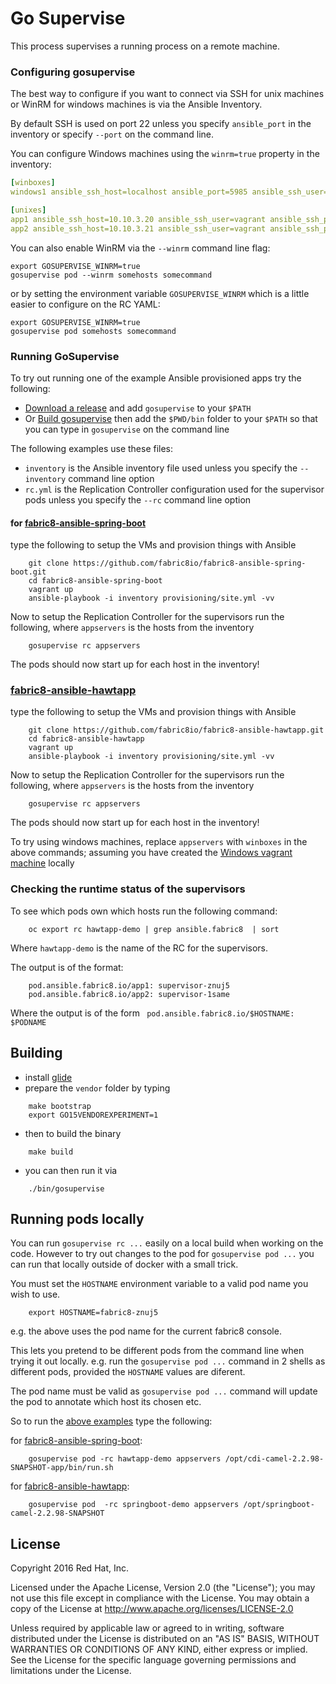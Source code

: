 # Go Supervise

This process supervises a running process on a remote machine.

### Configuring gosupervise

The best way to configure if you want to connect via SSH for unix machines or WinRM for windows machines is via the Ansible Inventory.

By default SSH is used on port 22 unless you specify `ansible_port` in the inventory or specify `--port` on the command line.

You can configure Windows machines using the `winrm=true` property in the inventory:


```yaml
[winboxes]
windows1 ansible_ssh_host=localhost ansible_port=5985 ansible_ssh_user=foo ansible_ssh_pass=somepasswd! winrm=true

[unixes]
app1 ansible_ssh_host=10.10.3.20 ansible_ssh_user=vagrant ansible_ssh_private_key_file=.vagrant/machines/app1/virtualbox/private_key
app2 ansible_ssh_host=10.10.3.21 ansible_ssh_user=vagrant ansible_ssh_private_key_file=.vagrant/machines/app2/virtualbox/private_key
```

You can also enable WinRM via the `--winrm` command line flag: 

```
export GOSUPERVISE_WINRM=true
gosupervise pod --winrm somehosts somecommand

```

or by setting the environment variable `GOSUPERVISE_WINRM` which is a little easier to configure on the RC YAML:

```
export GOSUPERVISE_WINRM=true
gosupervise pod somehosts somecommand

```

### Running GoSupervise
  
To try out running one of the example Ansible provisioned apps try the following:

* [Download a release](https://github.com/fabric8io/gosupervise/releases) and add `gosupervise` to your `$PATH` 
* Or [Build gosupervise](https://github.com/fabric8io/gosupervise#building) then add the `$PWD/bin` folder to your `$PATH` so that you can type in `gosupervise` on the command line

The following examples use these files:

* `inventory` is the Ansible inventory file used unless you specify the `--inventory` command line option
* `rc.yml` is the Replication Controller configuration used for the supervisor pods unless you specify the `--rc` command line option

 
#### for [fabric8-ansible-spring-boot](https://github.com/fabric8io/fabric8-ansible-spring-boot)

type the following to setup the VMs and provision things with Ansible

```
    git clone https://github.com/fabric8io/fabric8-ansible-spring-boot.git
    cd fabric8-ansible-spring-boot
    vagrant up
    ansible-playbook -i inventory provisioning/site.yml -vv
```
    
Now to setup the Replication Controller for the supervisors run the following, where `appservers` is the hosts from the inventory
    
```    
    gosupervise rc appservers
```      

The pods should now start up for each host in the inventory!


### [fabric8-ansible-hawtapp](https://github.com/fabric8io/fabric8-ansible-hawtapp)

type the following to setup the VMs and provision things with Ansible

```
    git clone https://github.com/fabric8io/fabric8-ansible-hawtapp.git
    cd fabric8-ansible-hawtapp
    vagrant up
    ansible-playbook -i inventory provisioning/site.yml -vv
```
    
Now to setup the Replication Controller for the supervisors run the following, where `appservers` is the hosts from the inventory

```    
    gosupervise rc appservers
```      

The pods should now start up for each host in the inventory!

To try using windows machines, replace `appservers` with `winboxes` in the above commands; assuming you have created the [Windows vagrant machine](https://github.com/fabric8io/fabric8-ansible-hawtapp/tree/master/windows) locally


### Checking the runtime status of the supervisors
 
To see which pods own which hosts run the following command:
 
```
    oc export rc hawtapp-demo | grep ansible.fabric8  | sort
```

Where `hawtapp-demo` is the name of the RC for the supervisors.

The output is of the format:

```
    pod.ansible.fabric8.io/app1: supervisor-znuj5
    pod.ansible.fabric8.io/app2: supervisor-1same
```

Where the output is of the form ` pod.ansible.fabric8.io/$HOSTNAME: $PODNAME`



 
## Building
 
 * install [glide](https://github.com/Masterminds/glide#install)
 * prepare the `vendor` folder by typing
 
 ```
     make bootstrap
     export GO15VENDOREXPERIMENT=1
 ```
     
 * then to build the binary
     
 ```
     make build
 ```
     
 * you can then run it via
 
 ```    
     ./bin/gosupervise
 ```

## Running pods locally

You can run `gosupervise rc ...` easily on a local build when working on the code. However to try out changes to the pod for `gosupervise pod ...` you can run that locally outside of docker with a small trick.

You must set the `HOSTNAME` environment variable to a valid pod name you wish to use.

```
    export HOSTNAME=fabric8-znuj5
```

e.g. the above uses the pod name for the current fabric8 console.

This lets you pretend to be different pods from the command line when trying it out locally. e.g. run the `gosupervise pod ...` command in 2 shells as different pods, provided the `HOSTNAME` values are diferent.

The pod name must be valid as `gosupervise pod ...` command will update the pod to annotate which host its chosen etc.

So to run the [above examples](#running-gosupervise) type the following:

for [fabric8-ansible-spring-boot](https://github.com/fabric8io/fabric8-ansible-spring-boot):
    
```    
    gosupervise pod -rc hawtapp-demo appservers /opt/cdi-camel-2.2.98-SNAPSHOT-app/bin/run.sh
```      

for [fabric8-ansible-hawtapp](https://github.com/fabric8io/fabric8-ansible-hawtapp):

```    
    gosupervise pod  -rc springboot-demo appservers /opt/springboot-camel-2.2.98-SNAPSHOT
```      


## License

Copyright 2016 Red Hat, Inc.

Licensed under the Apache License, Version 2.0 (the "License"); you may not use this file except in compliance with the License. You may obtain a copy of the License at <http://www.apache.org/licenses/LICENSE-2.0>

Unless required by applicable law or agreed to in writing, software distributed under the License is distributed on an "AS IS" BASIS, WITHOUT WARRANTIES OR CONDITIONS OF ANY KIND, either express or implied. See the License for the specific language governing permissions and limitations under the License.
